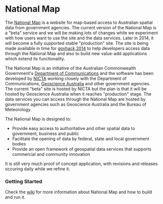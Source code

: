 National Map
============

The [National Map](http://nationalmap.nicta.com.au) is a website for map-based access to Australian spatial data from government agencies. The current version of the National Map is a "beta" service and we will be making lots of changes while we experiment with how users want to use the site and the data services. Later in 2014, it will become a fully supported stable "production" site. The site is being made available in time for [govhack 2014](http://govhack.org/) to help developers access data through the National Map and also to build new value-add applications which extend its functionality.

The National Map is an initiative of the Australian Commonwealth Government's [Department of Communications](http://www.communications.gov.au/) and the software has been developed by [NICTA](http://www.nicta.com.au/) working closely with the Department of Communications, [Geoscience Australia](http://www.ga.gov.au/) and other government agencies. The current "beta" site is hosted by NICTA but the plan is that it will be hosted by Geoscience Australia when it reaches "production" stage. The data services you can access through the National Map are hosted by government agencies such as Geoscience Australia and the Bureau of Meteorology.

The National Map is designed to:
* Provide easy access to authoritative and other spatial data to government, business and public
* Facilitate the opening of data by federal, state and local government bodies
* Provide an open framework of geospatial data services that supports commercial and community innovation

It is still very much proof of concept application, with revisions and releases occuring daily while we refine it.

### Getting Started ###

Check the [wiki](https://github.com/NICTA/ausglobe/wiki) for 
more information about National Map and how to build and run it.
